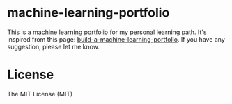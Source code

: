 # machine-learning-portfolio

This is a machine learning portfolio for my personal learning path.
It's inspired from this page: [build-a-machine-learning-portfolio](https://machinelearningmastery.com/build-a-machine-learning-portfolio/).
If you have any suggestion, please let me know.

# License

The MIT License (MIT)


